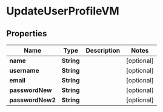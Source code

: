 

# UpdateUserProfileVM


## Properties

Name | Type | Description | Notes
------------ | ------------- | ------------- | -------------
**name** | **String** |  |  [optional]
**username** | **String** |  |  [optional]
**email** | **String** |  |  [optional]
**passwordNew** | **String** |  |  [optional]
**passwordNew2** | **String** |  |  [optional]



